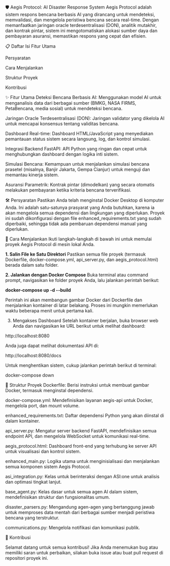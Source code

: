 🛡️ Aegis Protocol: AI Disaster Response System
Aegis Protocol adalah sistem respons bencana berbasis AI yang dirancang untuk mendeteksi, memvalidasi, dan mengelola peristiwa bencana secara real-time. Dengan memanfaatkan jaringan oracle terdesentralisasi (DON), analitik mutakhir, dan kontrak pintar, sistem ini mengotomatiskan alokasi sumber daya dan pembayaran asuransi, memastikan respons yang cepat dan efisien.

📋 Daftar Isi
Fitur Utama

Persyaratan

Cara Menjalankan

Struktur Proyek

Kontribusi

✨ Fitur Utama
Deteksi Bencana Berbasis AI: Menggunakan model AI untuk menganalisis data dari berbagai sumber (BMKG, NASA FIRMS, PetaBencana, media sosial) untuk mendeteksi bencana.

Jaringan Oracle Terdesentralisasi (DON): Jaringan validator yang dikelola AI untuk mencapai konsensus tentang validitas bencana.

Dashboard Real-time: Dashboard HTML/JavaScript yang menyediakan pemantauan status sistem secara langsung, log, dan kontrol simulasi.

Integrasi Backend FastAPI: API Python yang ringan dan cepat untuk menghubungkan dashboard dengan logika inti sistem.

Simulasi Bencana: Kemampuan untuk menjalankan simulasi bencana prasetel (misalnya, Banjir Jakarta, Gempa Cianjur) untuk menguji dan memantau kinerja sistem.

Asuransi Parametrik: Kontrak pintar (dimodelkan) yang secara otomatis melakukan pembayaran ketika kriteria bencana terverifikasi.

🛠️ Persyaratan
Pastikan Anda telah menginstal Docker Desktop di komputer Anda. Ini adalah satu-satunya prasyarat yang Anda butuhkan, karena ia akan mengelola semua dependensi dan lingkungan yang diperlukan. Proyek ini sudah dikonfigurasi dengan file enhanced_requirements.txt yang sudah diperbaiki, sehingga tidak ada pembaruan dependensi manual yang diperlukan.

🚀 Cara Menjalankan
Ikuti langkah-langkah di bawah ini untuk memulai proyek Aegis Protocol di mesin lokal Anda.

**1. Salin File ke Satu Direktori**
Pastikan semua file proyek (termasuk Dockerfile, docker-compose.yml, api_server.py, dan aegis_protocol.html) berada dalam satu folder.

**2. Jalankan dengan Docker Compose**
Buka terminal atau command prompt, navigasikan ke folder proyek Anda, lalu jalankan perintah berikut:

**docker-compose up -d --build**

Perintah ini akan membangun gambar Docker dari Dockerfile dan menjalankan kontainer di latar belakang. Proses ini mungkin memerlukan waktu beberapa menit untuk pertama kali.

3. Mengakses Dashboard
Setelah kontainer berjalan, buka browser web Anda dan navigasikan ke URL berikut untuk melihat dashboard:

http://localhost:8080

Anda juga dapat melihat dokumentasi API di:

http://localhost:8080/docs

Untuk menghentikan sistem, cukup jalankan perintah berikut di terminal:

docker-compose down

📁 Struktur Proyek
Dockerfile: Berisi instruksi untuk membuat gambar Docker, termasuk menginstal dependensi.

docker-compose.yml: Mendefinisikan layanan aegis-api untuk Docker, mengelola port, dan mount volume.

enhanced_requirements.txt: Daftar dependensi Python yang akan diinstal di dalam kontainer.

api_server.py: Mengatur server backend FastAPI, mendefinisikan semua endpoint API, dan mengelola WebSocket untuk komunikasi real-time.

aegis_protocol.html: Dashboard front-end yang terhubung ke server API untuk visualisasi dan kontrol sistem.

enhanced_main.py: Logika utama untuk menginisialisasi dan menjalankan semua komponen sistem Aegis Protocol.

asi_integration.py: Kelas untuk berinteraksi dengan ASI:one untuk analisis dan optimasi tingkat lanjut.

base_agent.py: Kelas dasar untuk semua agen AI dalam sistem, mendefinisikan struktur dan fungsionalitas umum.

disaster_parsers.py: Mengandung agen-agen yang bertanggung jawab untuk memproses data mentah dari berbagai sumber menjadi peristiwa bencana yang terstruktur.

communications.py: Mengelola notifikasi dan komunikasi publik.

🤝 Kontribusi

Selamat datang untuk semua kontribusi! Jika Anda menemukan bug atau memiliki saran untuk perbaikan, silakan buka issue atau buat pull request di repositori proyek ini.
